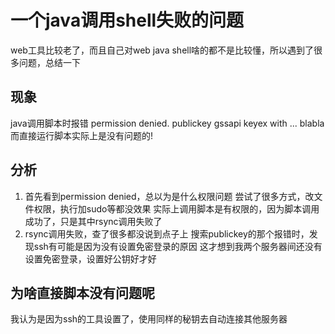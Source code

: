 # 一个java调用shell失败的问题
web工具比较老了，而且自己对web java shell啥的都不是比较懂，所以遇到了很多问题，总结一下

## 现象
java调用脚本时报错 permission denied. publickey gssapi keyex with ... blabla
而直接运行脚本实际上是没有问题的!

## 分析
1. 首先看到permission denied，总以为是什么权限问题
   尝试了很多方式，改文件权限，执行加sudo等都没效果
   实际上调用脚本是有权限的，因为脚本调用成功了，只是其中rsync调用失败了
2. rsync调用失败，查了很多都没说到点子上
   搜索publickey的那个报错时，发现ssh有可能是因为没有设置免密登录的原因
   这才想到我两个服务器间还没有设置免密登录，设置好公钥好才好

## 为啥直接脚本没有问题呢
我认为是因为ssh的工具设置了，使用同样的秘钥去自动连接其他服务器
